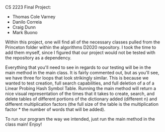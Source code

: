 
CS 2223 Final Project:
- Thomas Cole Varney
- Danilo Correia
- Craig Dunn
- Mark Buono
    
Within this project, one will find all of the necessary classes pulled from the Princeton
folder within the algorithms D2020 repository. I took the time to add them myself, since I 
figured that our project would not be tested with the repository as a dependency.

Everything that you'll need to see in regards to our testing will be in the main method in the
main class. It is fairly commented out, but as you'll see, we have three for loops that look
strikingly similar. This is because we wanted to test creation, full search capabilities, and 
full deletion of a of a Linear Probing Hash Symbol Table. Running the main method will return 
a nice visual representation of the times that it takes to create, search, and delete tables
of different portions of the dictionary added (different n) and different multiplication 
factors (the full size of the table is the multiplication factor * the number of words that
will be added).

To run our program the way we intended, just run the main method in the class main! Enjoy!
